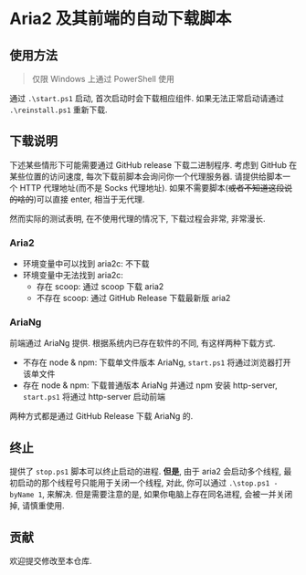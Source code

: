 # Aria2 及其前端的自动下载脚本

## 使用方法

> 仅限 Windows 上通过 PowerShell 使用

通过 `.\start.ps1` 启动, 首次启动时会下载相应组件. 如果无法正常启动请通过 `.\reinstall.ps1` 重新下载.

## 下载说明

下述某些情形下可能需要通过 GitHub release 下载二进制程序. 考虑到 GitHub 在某些位置的访问速度, 每次下载前脚本会询问你一个代理服务器. 请提供给脚本一个 HTTP 代理地址(而不是 Socks 代理地址). 如果不需要脚本(~~或者不知道这段说的啥的~~)可以直接 enter, 相当于无代理.

然而实际的测试表明, 在不使用代理的情况下, 下载过程会非常, 非常漫长.

### Aria2

- 环境变量中可以找到 aria2c: 不下载
- 环境变量中无法找到 aria2c:
  - 存在 scoop: 通过 scoop 下载 aria2
  - 不存在 scoop: 通过 GitHub Release 下载最新版 aria2

### AriaNg

前端通过 AriaNg 提供. 根据系统内已存在软件的不同, 有这样两种下载方式.

- 不存在 node & npm: 下载单文件版本 AriaNg, `start.ps1` 将通过浏览器打开该单文件
- 存在 node & npm: 下载普通版本 AriaNg 并通过 npm 安装 http-server, `start.ps1` 将通过 http-server 启动前端

两种方式都是通过 GitHub Release 下载 AriaNg 的.

## 终止

提供了 `stop.ps1` 脚本可以终止启动的进程. **但是**, 由于 aria2 会启动多个线程, 最初启动的那个线程号只能用于关闭一个线程, 对此, 你可以通过 `.\stop.ps1 -byName 1`, 来解决. 但是需要注意的是, 如果你电脑上存在同名进程, 会被一并关闭掉, 请慎重使用.

## 贡献

欢迎提交修改至本仓库.
